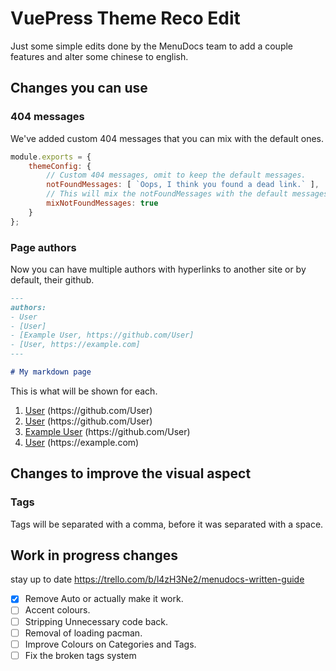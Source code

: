 # VuePress Theme Reco Edit

Just some simple edits done by the MenuDocs team to add a couple features and alter some chinese to english.

## Changes you can use

### 404 messages

We've added custom 404 messages that you can mix with the default ones.

```javascript
module.exports = {
    themeConfig: {
        // Custom 404 messages, omit to keep the default messages.
        notFoundMessages: [ `Oops, I think you found a dead link.` ],
        // This will mix the notFoundMessages with the default messages
        mixNotFoundMessages: true
    }
};
``` 

### Page authors

Now you can have multiple authors with hyperlinks to another site or by default, their github.

```markdown
---
authors:
- User 
- [User]
- [Example User, https://github.com/User]
- [User, https://example.com]
---

# My markdown page
```

This is what will be shown for each.
1. [User](https://github.com/User) (https:\//github.com/User)
2. [User](https://github.com/User) (https:\//github.com/User)
2. [Example User](https://github.com/User) (https:\//github.com/User)
3. [User](https://example.com) (https:\//example.com)

## Changes to improve the visual aspect

### Tags

Tags will be separated with a comma, before it was separated with a space.

## Work in progress changes
stay up to date https://trello.com/b/l4zH3Ne2/menudocs-written-guide

- [x] Remove Auto or actually make it work.
- [ ] Accent colours.
- [ ] Stripping Unnecessary code back.
- [ ] Removal of loading pacman.
- [ ] Improve Colours on Categories and Tags.
- [ ] Fix the broken tags system
